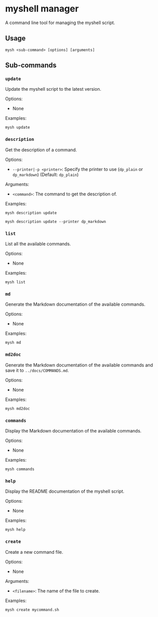 # myshell manager

A command line tool for managing the myshell script.

## Usage

```
mysh <sub-command> [options] [arguments]
```

## Sub-commands

### `update`

Update the myshell script to the latest version.

Options:
- None

Examples:
```
mysh update
```

### `description`

Get the description of a command.

Options:
- `--printer|-p <printer>`: Specify the printer to use (`dp_plain` or `dp_markdown`) (Default: `dp_plain`)

Arguments:
- `<command>`: The command to get the description of.

Examples:
```
mysh description update
```
```
mysh description update --printer dp_markdown
```

### `list`

List all the available commands.

Options:
- None

Examples:
```
mysh list
```

### `md`

Generate the Markdown documentation of the available commands.

Options:
- None

Examples:
```
mysh md
```

### `md2doc`

Generate the Markdown documentation of the available commands and save it to `../docs/COMMANDS.md`.

Options:
- None

Examples:
```
mysh md2doc
```

### `commands`

Display the Markdown documentation of the available commands.

Options:
- None

Examples:
```
mysh commands
```

### `help`

Display the README documentation of the myshell script.

Options:
- None

Examples:
```
mysh help
```

### `create`

Create a new command file.

Options:
- None

Arguments:
- `<filename>`: The name of the file to create.

Examples:
```
mysh create mycommand.sh
```
